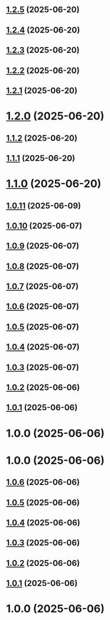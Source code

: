 ## [1.2.5](https://github.com/variablesoftware/github-workflows/compare/v1.2.4...v1.2.5) (2025-06-20)

## [1.2.4](https://github.com/variablesoftware/github-workflows/compare/v1.2.3...v1.2.4) (2025-06-20)

## [1.2.3](https://github.com/variablesoftware/github-workflows/compare/v1.2.2...v1.2.3) (2025-06-20)

## [1.2.2](https://github.com/variablesoftware/github-workflows/compare/v1.2.1...v1.2.2) (2025-06-20)

## [1.2.1](https://github.com/variablesoftware/github-workflows/compare/v1.2.0...v1.2.1) (2025-06-20)

# [1.2.0](https://github.com/variablesoftware/github-workflows/compare/v1.1.2...v1.2.0) (2025-06-20)

## [1.1.2](https://github.com/variablesoftware/github-workflows/compare/v1.1.1...v1.1.2) (2025-06-20)

## [1.1.1](https://github.com/variablesoftware/github-workflows/compare/v1.1.0...v1.1.1) (2025-06-20)

# [1.1.0](https://github.com/variablesoftware/github-workflows/compare/v1.0.11...v1.1.0) (2025-06-20)

## [1.0.11](https://github.com/variablesoftware/github-workflows/compare/v1.0.10...v1.0.11) (2025-06-09)

## [1.0.10](https://github.com/variablesoftware/github-workflows/compare/v1.0.9...v1.0.10) (2025-06-07)

## [1.0.9](https://github.com/variablesoftware/github-workflows/compare/v1.0.8...v1.0.9) (2025-06-07)

## [1.0.8](https://github.com/variablesoftware/github-workflows/compare/v1.0.7...v1.0.8) (2025-06-07)

## [1.0.7](https://github.com/variablesoftware/github-workflows/compare/v1.0.6...v1.0.7) (2025-06-07)

## [1.0.6](https://github.com/variablesoftware/github-workflows/compare/v1.0.5...v1.0.6) (2025-06-07)

## [1.0.5](https://github.com/variablesoftware/github-workflows/compare/v1.0.4...v1.0.5) (2025-06-07)

## [1.0.4](https://github.com/variablesoftware/github-workflows/compare/v1.0.3...v1.0.4) (2025-06-07)

## [1.0.3](https://github.com/variablesoftware/github-workflows/compare/v1.0.2...v1.0.3) (2025-06-07)

## [1.0.2](https://github.com/variablesoftware/github-workflows/compare/v1.0.1...v1.0.2) (2025-06-06)

## [1.0.1](https://github.com/variablesoftware/github-workflows/compare/v1.0.0...v1.0.1) (2025-06-06)

# 1.0.0 (2025-06-06)

# 1.0.0 (2025-06-06)

## [1.0.6](https://github.com/variablesoftware/github-workflows/compare/v1.0.5...v1.0.6) (2025-06-06)

## [1.0.5](https://github.com/variablesoftware/github-workflows/compare/v1.0.4...v1.0.5) (2025-06-06)

## [1.0.4](https://github.com/variablesoftware/github-workflows/compare/v1.0.3...v1.0.4) (2025-06-06)

## [1.0.3](https://github.com/variablesoftware/github-workflows/compare/v1.0.2...v1.0.3) (2025-06-06)

## [1.0.2](https://github.com/variablesoftware/github-workflows/compare/v1.0.1...v1.0.2) (2025-06-06)

## [1.0.1](https://github.com/variablesoftware/github-workflows/compare/v1.0.0...v1.0.1) (2025-06-06)

# 1.0.0 (2025-06-06)
